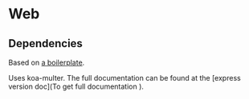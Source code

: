 # Web

## Dependencies
Based on [a boilerplate](https://github.com/llambda/koa-boiler/blob/master/app.js).

Uses koa-multer. The full documentation can be found at the [express version doc](To get full documentation ).

